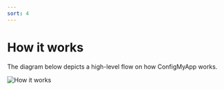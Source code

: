 ```yaml
---
sort: 4
---
```


# How it works

The diagram below depicts a high-level flow on how ConfigMyApp works.

![How it works](https://user-images.githubusercontent.com/2548160/87234693-719b4500-c3cb-11ea-9fab-fa82d3e30f21.png)
